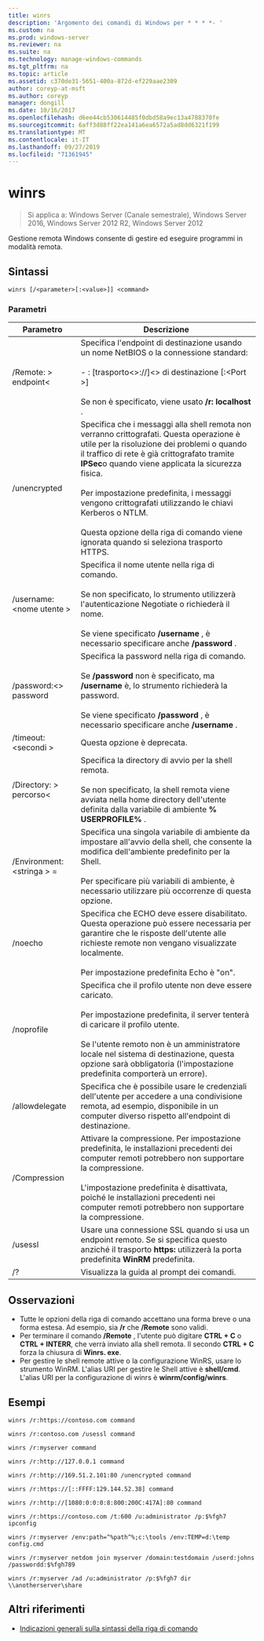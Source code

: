 ```yaml
---
title: winrs
description: 'Argomento dei comandi di Windows per * * * *- '
ms.custom: na
ms.prod: windows-server
ms.reviewer: na
ms.suite: na
ms.technology: manage-windows-commands
ms.tgt_pltfrm: na
ms.topic: article
ms.assetid: c370de31-5651-400a-872d-ef229aae2309
author: coreyp-at-msft
ms.author: coreyp
manager: dongill
ms.date: 10/16/2017
ms.openlocfilehash: d6ee44cb530614485f0dbd58a9ec13a4788370fe
ms.sourcegitcommit: 6aff3d88ff22ea141a6ea6572a5ad8dd6321f199
ms.translationtype: MT
ms.contentlocale: it-IT
ms.lasthandoff: 09/27/2019
ms.locfileid: "71361945"
---
```

# <a name="winrs"></a>winrs

>Si applica a: Windows Server (Canale semestrale), Windows Server 2016, Windows Server 2012 R2, Windows Server 2012

Gestione remota Windows consente di gestire ed eseguire programmi in modalità remota.   
## <a name="syntax"></a>Sintassi  
```  
winrs [/<parameter>[:<value>]] <command>  
```  
### <a name="parameters"></a>Parametri  

|           Parametro            |                                                                                                                                                                                    Descrizione                                                                                                                                                                                     |
|--------------------------------|------------------------------------------------------------------------------------------------------------------------------------------------------------------------------------------------------------------------------------------------------------------------------------------------------------------------------------------------------------------------------------|
|      /Remote: > endpoint\<       |                                                                                          Specifica l'endpoint di destinazione usando un nome NetBIOS o la connessione standard:<br /><br />-   <url>: [trasporto\<>://]\<> di destinazione [:\<Port >]<br /><br />Se non è specificato, viene usato **/r: localhost** .                                                                                          |
|          /unencrypted          | Specifica che i messaggi alla shell remota non verranno crittografati. Questa operazione è utile per la risoluzione dei problemi o quando il traffico di rete è già crittografato tramite **IPSec**o quando viene applicata la sicurezza fisica.<br /><br />Per impostazione predefinita, i messaggi vengono crittografati utilizzando le chiavi Kerberos o NTLM.<br /><br />Questa opzione della riga di comando viene ignorata quando si seleziona trasporto HTTPS. |
|     /username:\<nome utente >      |                                                                                Specifica il nome utente nella riga di comando.<br /><br />Se non specificato, lo strumento utilizzerà l'autenticazione Negotiate o richiederà il nome.<br /><br />Se viene specificato **/username** , è necessario specificare anche **/password** .                                                                                 |
|     /password:\<> password      |                                                                           Specifica la password nella riga di comando.<br /><br />Se **/password** non è specificato, ma **/username** è, lo strumento richiederà la password.<br /><br />Se viene specificato **/password** , è necessario specificare anche **/username** .                                                                            |
|      /timeout:\<secondi >       |                                                                                                                                                                             Questa opzione è deprecata.                                                                                                                                                                             |
|       /Directory: > percorso\<       |                                                                                            Specifica la directory di avvio per la shell remota.<br /><br />Se non specificato, la shell remota viene avviata nella home directory dell'utente definita dalla variabile di ambiente **% USERPROFILE%** .                                                                                             |
| /Environment:\<stringa > =<value> |                                                                          Specifica una singola variabile di ambiente da impostare all'avvio della shell, che consente la modifica dell'ambiente predefinito per la Shell.<br /><br />Per specificare più variabili di ambiente, è necessario utilizzare più occorrenze di questa opzione.                                                                          |
|            /noecho             |                                                                                                    Specifica che ECHO deve essere disabilitato. Questa operazione può essere necessaria per garantire che le risposte dell'utente alle richieste remote non vengano visualizzate localmente.<br /><br />Per impostazione predefinita Echo è "on".                                                                                                    |
|           /noprofile           |                                              Specifica che il profilo utente non deve essere caricato.<br /><br />Per impostazione predefinita, il server tenterà di caricare il profilo utente.<br /><br />Se l'utente remoto non è un amministratore locale nel sistema di destinazione, questa opzione sarà obbligatoria (l'impostazione predefinita comporterà un errore).                                               |
|         /allowdelegate         |                                                                                                                  Specifica che è possibile usare le credenziali dell'utente per accedere a una condivisione remota, ad esempio, disponibile in un computer diverso rispetto all'endpoint di destinazione.                                                                                                                   |
|          /Compression          |                                                                           Attivare la compressione.  Per impostazione predefinita, le installazioni precedenti dei computer remoti potrebbero non supportare la compressione.<br /><br />L'impostazione predefinita è disattivata, poiché le installazioni precedenti nei computer remoti potrebbero non supportare la compressione.                                                                           |
|            /usessl             |                                                                                                               Usare una connessione SSL quando si usa un endpoint remoto.  Se si specifica questo anziché il trasporto **https:** utilizzerà la porta predefinita **WinRM** predefinita.                                                                                                                |
|               /?               |                                                                                                                                                                        Visualizza la guida al prompt dei comandi.                                                                                                                                                                        |

## <a name="remarks"></a>Osservazioni  
-   Tutte le opzioni della riga di comando accettano una forma breve o una forma estesa. Ad esempio, sia **/r** che **/Remote** sono validi.  
-   Per terminare il comando **/Remote** , l'utente può digitare **CTRL + C** o **CTRL + INTERR**, che verrà inviato alla shell remota. Il secondo **CTRL + C** forza la chiusura di **Winrs. exe**.  
-   Per gestire le shell remote attive o la configurazione WinRS, usare lo strumento WinRM.  L'alias URI per gestire le Shell attive è **shell/cmd**.  L'alias URI per la configurazione di winrs è **winrm/config/winrs**.  

## <a name="BKMK_Examples"></a>Esempi  
```  
winrs /r:https://contoso.com command  
```  
```  
winrs /r:contoso.com /usessl command  
```  
```  
winrs /r:myserver command  
```  
```  
winrs /r:http://127.0.0.1 command  
```  
```  
winrs /r:http://169.51.2.101:80 /unencrypted command  
```  
```  
winrs /r:https://[::FFFF:129.144.52.38] command  
```  
```  
winrs /r:http://[1080:0:0:0:8:800:200C:417A]:80 command  
```  
```  
winrs /r:https://contoso.com /t:600 /u:administrator /p:$%fgh7 ipconfig  
```  
```  
winrs /r:myserver /env:path=^%path^%;c:\tools /env:TEMP=d:\temp config.cmd  
```  
```  
winrs /r:myserver netdom join myserver /domain:testdomain /userd:johns /passwordd:$%fgh789  
```  
```  
winrs /r:myserver /ad /u:administrator /p:$%fgh7 dir \\anotherserver\share  
```  

## <a name="additional-references"></a>Altri riferimenti  
-   [Indicazioni generali sulla sintassi della riga di comando](command-line-syntax-key.md)  

